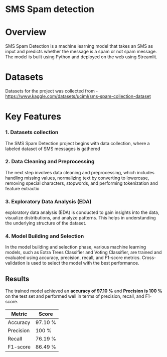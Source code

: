 # SMS Spam detection

# Overview
SMS Spam Detection is a machine learning model that takes an SMS as input and predicts whether the message is a spam or not spam message. The model is built using Python and deployed on the web using Streamlit.

# Datasets
Datasets for the project was collected from - https://www.kaggle.com/datasets/uciml/sms-spam-collection-dataset

# Key Features
### 1. Datasets collection
The SMS Spam Detection project begins with data collection, where a labeled dataset of SMS messages is gathered

### 2. Data Cleaning and Preprocessing 
The next step involves data cleaning and preprocessing, which includes handling missing values, normalizing text by converting to lowercase, removing special characters, stopwords, and performing tokenization and feature extractio

### 3. Exploratory Data Analysis (EDA)
exploratory data analysis (EDA) is conducted to gain insights into the data, visualize distributions, and analyze patterns. This helps in understanding the underlying structure of the dataset.

### 4. Model Building and Selection
In the model building and selection phase, various machine learning models, such as Extra Trees Classifier and Voting Classifier, are trained and evaluated using accuracy, precision, recall, and F1-score metrics. Cross-validation is used to select the model with the best performance.

## Results

The trained model achieved an **accuracy of 97.10 %** and **Precision is 100 %** on the test set and performed well in terms of precision, recall, and F1-score.

| Metric     | Score |
|------------|-------|
| Accuracy   | 97.10 %   |
| Precision | 100 %   |
| Recall     | 76.19 %   |
| F1-score   | 86.49 %   |
